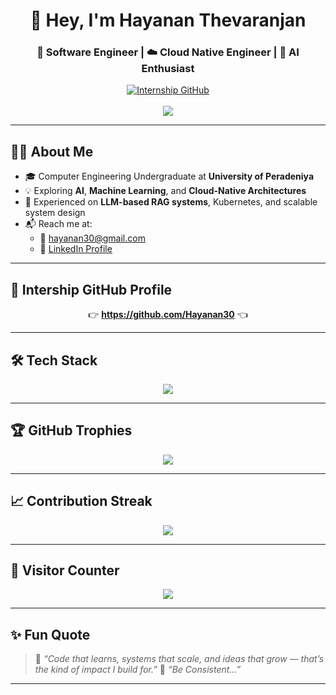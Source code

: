 <h1 align="center">👋 Hey, I'm Hayanan Thevaranjan</h1>
<h3 align="center">🚀 Software Engineer | ☁️ Cloud Native Engineer | 🤖 AI Enthusiast</h3>

<p align="center">
  <a href="https://github.com/Hayanan30">
    <img src="https://img.shields.io/badge/Visit%20My%20Main%20GitHub%20Profile-%F0%9F%94%97-blue?style=for-the-badge&logo=github" alt="Internship GitHub"/>
  </a>
  <br/><br/>
  <img src="https://readme-typing-svg.demolab.com?font=Fira+Code&size=22&pause=1000&color=58A6FF&center=true&width=600&lines=Undergraduate+%40+University+of+Peradeniya;AI+%2F+ML+Explorer;Cloud+Native+DevOps+Learner;RAG+%7C+LLMs+%7C+%7C+Kubernetes" />
</p>

---

## 🧑‍💻 About Me

- 🎓 Computer Engineering Undergraduate at **University of Peradeniya**
- 💡 Exploring **AI**, **Machine Learning**, and **Cloud-Native Architectures**
- 🧠 Experienced on **LLM-based RAG systems**, Kubernetes, and scalable system design
- 📬 Reach me at:
  - 📧 [hayanan30@gmail.com](mailto:hayanan30@gmail.com)
  - 💼 [LinkedIn Profile](https://www.linkedin.com/in/hayanan-thevaranjan)

---

## 🔗 Intership GitHub Profile

<p align="center">
  👉 <a href="https://github.com/Hayanan30"><strong>https://github.com/Hayanan30</strong></a> 👈  
</p>

---

## 🛠️ Tech Stack

<p align="center">
  <img src="https://skillicons.dev/icons?i=python,java,go,javascript,react,nextjs,nodejs,docker,kubernetes,terraform,aws,bash,git,github,vscode,androidstudio" />
</p>

---


## 🏆 GitHub Trophies

<p align="center">
  <img src="https://github-profile-trophy.vercel.app/?username=Hayanan30&theme=radical&no-frame=true&no-bg=true&margin-w=10" />
</p>

---

## 📈 Contribution Streak

<p align="center">
  <img src="https://streak-stats.demolab.com?user=Hayanan30&theme=tokyonight&hide_border=true" />
</p>

---

## 🔢 Visitor Counter

<p align="center">
  <img src="https://komarev.com/ghpvc/?username=HayananT&label=Profile%20views&color=blueviolet&style=flat-square" />
</p>

---

## ✨ Fun Quote

> 💬 *“Code that learns, systems that scale, and ideas that grow — that’s the kind of impact I build for.”*
> 💬 *“Be Consistent...”*

---

